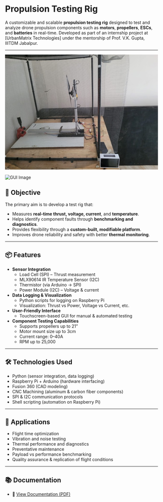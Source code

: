# Propulsion Testing Rig

A customizable and scalable **propulsion testing rig** designed to test and analyze drone propulsion components such as **motors**, **propellers**, **ESCs**, and **batteries** in real-time. Developed as part of an internship project at [UrbanMatrix Technologies] under the mentorship of Prof. V.K. Gupta, IIITDM Jabalpur.

---

![Propulsion Testing Rig](images/rig_image.jpg)

![GUI Image](images/gui_image.jpg)

## 🚀 Objective

The primary aim is to develop a test rig that:
- Measures **real-time thrust, voltage, current**, and **temperature**.
- Helps identify component faults through **benchmarking and diagnostics**.
- Provides flexibility through a **custom-built, modifiable platform**.
- Improves drone reliability and safety with better **thermal monitoring**.

---

## 📦 Features

- **Sensor Integration**
  - Load Cell (SPI) – Thrust measurement
  - MLX90614 IR Temperature Sensor (I2C)
  - Thermistor (via Arduino -> SPI)
  - Power Module (I2C) – Voltage & current
- **Data Logging & Visualization**
  - Python scripts for logging on Raspberry Pi
  - Visualization: Thrust vs Power, Voltage vs Current, etc.
- **User-Friendly Interface**
  - Touchscreen-based GUI for manual & automated testing
- **Component Testing Capabilities**
  - Supports propellers up to 21”
  - Motor mount size up to 3cm
  - Current range: 0–40A
  - RPM up to 25,000

---

## 🛠️ Technologies Used

- Python (sensor integration, data logging)
- Raspberry Pi + Arduino (hardware interfacing)
- Fusion 360 (CAD modeling)
- CNC Machining (aluminum & carbon fiber components)
- SPI & I2C communication protocols
- Shell scripting (automation on Raspberry Pi)

---

## 🧪 Applications

- Flight time optimization
- Vibration and noise testing
- Thermal performance and diagnostics
- Preventative maintenance
- Payload vs performance benchmarking
- Quality assurance & replication of flight conditions

---

## 📚 Documentation

- 📄 [View Documentation (PDF)](documentation.pdf)

